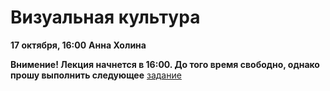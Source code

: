 Визуальная культура
============
**17 октября, 16:00**
**Анна Холина**

**Внимение! Лекция начнется в 16:00. До того время свободно, однако прошу выполнить следующее** [задание](https://github.com/Casyfill/DUE2014_open_syllabus/blob/master/1_Intensiv_16-18oct/1_2_HCI/R_homework.md) 
